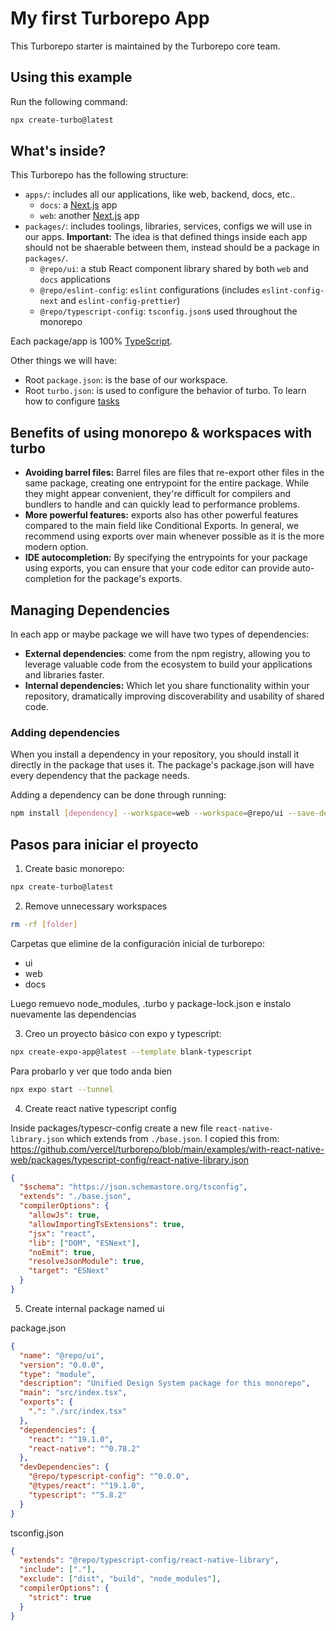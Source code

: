 # My first Turborepo App

This Turborepo starter is maintained by the Turborepo core team.

## Using this example

Run the following command:

```sh
npx create-turbo@latest
```

## What's inside?

This Turborepo has the following structure:

- `apps/`: includes all our applications, like web, backend, docs, etc..
  - `docs`: a [Next.js](https://nextjs.org/) app
  - `web`: another [Next.js](https://nextjs.org/) app
- `packages/`: includes toolings, libraries, services, configs we will use in our apps. **Important:** The idea is that defined things inside each app should not be shaerable between them, instead should be a package in `packages/`.
  - `@repo/ui`: a stub React component library shared by both `web` and `docs` applications
  - `@repo/eslint-config`: `eslint` configurations (includes `eslint-config-next` and `eslint-config-prettier`)
  - `@repo/typescript-config`: `tsconfig.json`s used throughout the monorepo

Each package/app is 100% [TypeScript](https://www.typescriptlang.org/).

Other things we will have:

- Root `package.json`: is the base of our workspace.
- Root `turbo.json`: is used to configure the behavior of turbo. To learn how to configure [tasks](https://turbo.build/repo/docs/crafting-your-repository/configuring-tasks)

## Benefits of using monorepo & workspaces with turbo

- **Avoiding barrel files:** Barrel files are files that re-export other files in the same package, creating one entrypoint for the entire package. While they might appear convenient, they're difficult for compilers and bundlers to handle and can quickly lead to performance problems.
- **More powerful features:** exports also has other powerful features compared to the main field like Conditional Exports. In general, we recommend using exports over main whenever possible as it is the more modern option.
- **IDE autocompletion:** By specifying the entrypoints for your package using exports, you can ensure that your code editor can provide auto-completion for the package's exports.

## Managing Dependencies

In each app or maybe package we will have two types of dependencies:

- **External dependencies**: come from the npm registry, allowing you to leverage valuable code from the ecosystem to build your applications and libraries faster.
- **Internal dependencies:** Which let you share functionality within your repository, dramatically improving discoverability and usability of shared code.

### Adding dependencies

When you install a dependency in your repository, you should install it directly in the package that uses it. The package's package.json will have every dependency that the package needs.

Adding a dependency can be done through running:

```bash
npm install [dependency] --workspace=web --workspace=@repo/ui --save-dev
```

## Pasos para iniciar el proyecto

1. Create basic monorepo:

```bash
npx create-turbo@latest
```

2. Remove unnecessary workspaces

```bash
rm -rf [folder]
```

Carpetas que elimine de la configuración inicial de turborepo:

- ui
- web
- docs

Luego remuevo node_modules, .turbo y package-lock.json e instalo nuevamente las dependencias

3. Creo un proyecto básico con expo y typescript:

```bash
npx create-expo-app@latest --template blank-typescript
```

Para probarlo y ver que todo anda bien

```bash
npx expo start --tunnel
```

4. Create react native typescript config

Inside packages/typescr-config create a new file `react-native-library.json` which extends from `./base.json`. I copied this from: https://github.com/vercel/turborepo/blob/main/examples/with-react-native-web/packages/typescript-config/react-native-library.json

```json
{
  "$schema": "https://json.schemastore.org/tsconfig",
  "extends": "./base.json",
  "compilerOptions": {
    "allowJs": true,
    "allowImportingTsExtensions": true,
    "jsx": "react",
    "lib": ["DOM", "ESNext"],
    "noEmit": true,
    "resolveJsonModule": true,
    "target": "ESNext"
  }
}
```

5. Create internal package named ui

package.json

```json
{
  "name": "@repo/ui",
  "version": "0.0.0",
  "type": "module",
  "description": "Unified Design System package for this monorepo",
  "main": "src/index.tsx",
  "exports": {
    ".": "./src/index.tsx"
  },
  "dependencies": {
    "react": "^19.1.0",
    "react-native": "^0.78.2"
  },
  "devDependencies": {
    "@repo/typescript-config": "^0.0.0",
    "@types/react": "^19.1.0",
    "typescript": "^5.8.2"
  }
}
```

tsconfig.json

```json
{
  "extends": "@repo/typescript-config/react-native-library",
  "include": ["."],
  "exclude": ["dist", "build", "node_modules"],
  "compilerOptions": {
    "strict": true
  }
}
```
